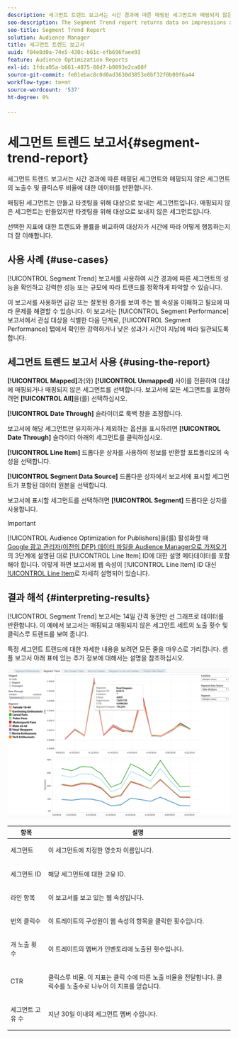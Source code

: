 ```yaml
---
description: 세그먼트 트렌드 보고서는 시간 경과에 따른 매핑된 세그먼트와 매핑되지 않은 세그먼트의 노출수 및 클릭스루 비율에 대한 데이터를 반환합니다. 매핑된 세그먼트는 만들고 타겟팅을 위해 대상으로 보내는 세그먼트입니다. 매핑되지 않은 세그먼트는 만들었지만 타겟팅을 위해 대상으로 보내지 않은 세그먼트입니다. 선택한 지표에 대한 트렌드와 볼륨을 비교하여 대상자가 시간에 따라 어떻게 행동하는지 더 잘 이해합니다.
seo-description: The Segment Trend report returns data on impressions and click-through rates of mapped and unmapped segments over time. A mapped segment is a segment you create and send to a destination for targeting. An unmapped segment is a segment that you've created but have not sent to a destination for targeting. Compare trends and volume for your selected metrics to get a better picture of how your audiences behave over time.
seo-title: Segment Trend Report
solution: Audience Manager
title: 세그먼트 트렌드 보고서
uuid: f84e8d0a-74e5-430c-b61c-efb696faee93
feature: Audience Optimization Reports
exl-id: 1fdca05a-b661-4875-88d7-b0893e2ca08f
source-git-commit: fe01ebac8c0d0ad3630d3853e0bf32f0b00f6a44
workflow-type: tm+mt
source-wordcount: '537'
ht-degree: 0%

---
```


# 세그먼트 트렌드 보고서{#segment-trend-report}

세그먼트 트렌드 보고서는 시간 경과에 따른 매핑된 세그먼트와 매핑되지 않은 세그먼트의 노출수 및 클릭스루 비율에 대한 데이터를 반환합니다.

매핑된 세그먼트는 만들고 타겟팅을 위해 대상으로 보내는 세그먼트입니다. 매핑되지 않은 세그먼트는 만들었지만 타겟팅을 위해 대상으로 보내지 않은 세그먼트입니다.

선택한 지표에 대한 트렌드와 볼륨을 비교하여 대상자가 시간에 따라 어떻게 행동하는지 더 잘 이해합니다.

## 사용 사례 {#use-cases}

[!UICONTROL Segment Trend] 보고서를 사용하여 시간 경과에 따른 세그먼트의 성능을 확인하고 강력한 성능 또는 규모에 따라 트렌드를 정확하게 파악할 수 있습니다.

이 보고서를 사용하면 급감 또는 잘못된 증가를 보여 주는 웹 속성을 이해하고 필요에 따라 문제를 해결할 수 있습니다. 이 보고서는 [!UICONTROL Segment Performance] 보고서에서 관심 대상을 식별한 다음 단계로, [!UICONTROL Segment Performance] 탭에서 확인한 강력하거나 낮은 성과가 시간이 지남에 따라 일관되도록 합니다.

## 세그먼트 트렌드 보고서 사용 {#using-the-report}

**[!UICONTROL Mapped]**&#x200B;과(와) **[!UICONTROL Unmapped]** 사이를 전환하여 대상에 매핑되거나 매핑되지 않은 세그먼트를 선택합니다. 보고서에 모든 세그먼트를 포함하려면 **[!UICONTROL All]**&#x200B;을(를) 선택하십시오.

**[!UICONTROL Date Through]** 슬라이더로 룩백 창을 조정합니다.

보고서에 해당 세그먼트만 유지하거나 제외하는 옵션을 표시하려면 **[!UICONTROL Date Through]** 슬라이더 아래의 세그먼트를 클릭하십시오.

**[!UICONTROL Line Item]** 드롭다운 상자를 사용하여 정보를 반환할 포트폴리오의 속성을 선택합니다.

**[!UICONTROL Segment Data Source]** 드롭다운 상자에서 보고서에 표시할 세그먼트가 포함된 데이터 원본을 선택합니다.

보고서에 표시할 세그먼트를 선택하려면 **[!UICONTROL Segment]** 드롭다운 상자를 사용합니다.

>[!IMPORTANT]
>
>[!UICONTROL Audience Optimization for Publishers]을(를) 활성화할 때 [Google 광고 관리자(이전의 DFP) 데이터 파일을 Audience Manager으로 가져오기](../../../reporting/audience-optimization-reports/aor-publishers/import-dfp.md)의 3단계에 설명된 대로 [!UICONTROL Line Item] ID에 대한 설명 메타데이터를 포함해야 합니다. 이렇게 하면 보고서에 웹 속성이 [!UICONTROL Line Item] ID 대신 [!UICONTROL Line Item](으)로 자세히 설명되어 있습니다.

## 결과 해석 {#interpreting-results}

[!UICONTROL Segment Trend] 보고서는 14일 간격 동안만 선 그래프로 데이터를 반환합니다. 이 예에서 보고서는 매핑되고 매핑되지 않은 세그먼트 세트의 노출 횟수 및 클릭스루 트렌드를 보여 줍니다.

특정 세그먼트 트렌드에 대한 자세한 내용을 보려면 모든 줄을 마우스로 가리킵니다. 샘플 보고서 아래 표에 있는 추가 정보에 대해서는 설명을 참조하십시오.

![](assets/publisher_segment_trend.png)

<table id="table_AFE2540583C34835B04584693ADFD26A"> 
 <thead> 
  <tr> 
   <th colname="col1" class="entry"> 항목 </th> 
   <th colname="col2" class="entry"> 설명 </th> 
  </tr>
 </thead>
 <tbody> 
  <tr> 
   <td colname="col1"> <p><span class="wintitle"> 세그먼트</span> </p> </td> 
   <td colname="col2"> <p>이 세그먼트에 지정한 영숫자 이름입니다. </p> </td> 
  </tr> 
  <tr> 
   <td colname="col1"> <p><span class="wintitle"> 세그먼트 ID</span> </p> </td> 
   <td colname="col2"> <p>해당 세그먼트에 대한 고유 ID. </p> </td> 
  </tr> 
  <tr> 
   <td colname="col1"> <p><span class="wintitle"> 라인 항목</span> </p> </td> 
   <td colname="col2"> <p>이 보고서를 보고 있는 웹 속성입니다. </p> </td> 
  </tr> 
  <tr> 
   <td colname="col1"> <p><span class="wintitle">번의 클릭수</span> </p> </td> 
   <td colname="col2"> <p>이 트레이트의 구성원이 웹 속성의 항목을 클릭한 횟수입니다. </p> </td> 
  </tr> 
  <tr> 
   <td colname="col1"> <p><span class="wintitle">개 노출 횟수</span> </p> </td> 
   <td colname="col2"> <p>이 트레이트의 멤버가 인벤토리에 노출된 횟수입니다. </p> </td> 
  </tr> 
  <tr> 
   <td colname="col1"> <p><span class="wintitle"> CTR</span> </p> </td> 
   <td colname="col2"> <p>클릭스루 비율. 이 지표는 클릭 수에 따른 노출 비율을 전달합니다. 클릭수를 노출수로 나누어 이 지표를 얻습니다. </p> </td> 
  </tr> 
  <tr> 
   <td colname="col1"> <p><span class="wintitle"> 세그먼트 고유 수</span> </p> </td> 
   <td colname="col2"> <p>지난 30일 이내의 세그먼트 멤버 수입니다. </p> </td> 
  </tr> 
 </tbody> 
</table>
